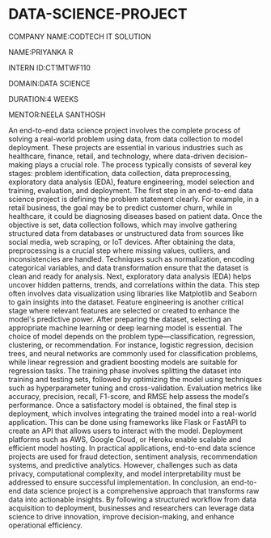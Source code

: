 # DATA-SCIENCE-PROJECT
COMPANY NAME:CODTECH IT SOLUTION

NAME:PRIYANKA R

INTERN ID:CT1MTWF110

DOMAIN:DATA SCIENCE

DURATION:4 WEEKS

MENTOR:NEELA SANTHOSH

An end-to-end data science project involves the complete process of solving a real-world problem using data, from data collection to model deployment. These projects are essential in various industries such as healthcare, finance, retail, and technology, where data-driven decision-making plays a crucial role. The process typically consists of several key stages: problem identification, data collection, data preprocessing, exploratory data analysis (EDA), feature engineering, model selection and training, evaluation, and deployment. The first step in an end-to-end data science project is defining the problem statement clearly. For example, in a retail business, the goal may be to predict customer churn, while in healthcare, it could be diagnosing diseases based on patient data. Once the objective is set, data collection follows, which may involve gathering structured data from databases or unstructured data from sources like social media, web scraping, or IoT devices. After obtaining the data, preprocessing is a crucial step where missing values, outliers, and inconsistencies are handled. Techniques such as normalization, encoding categorical variables, and data transformation ensure that the dataset is clean and ready for analysis. Next, exploratory data analysis (EDA) helps uncover hidden patterns, trends, and correlations within the data. This step often involves data visualization using libraries like Matplotlib and Seaborn to gain insights into the dataset. Feature engineering is another critical stage where relevant features are selected or created to enhance the model's predictive power. After preparing the dataset, selecting an appropriate machine learning or deep learning model is essential. The choice of model depends on the problem type—classification, regression, clustering, or recommendation. For instance, logistic regression, decision trees, and neural networks are commonly used for classification problems, while linear regression and gradient boosting models are suitable for regression tasks. The training phase involves splitting the dataset into training and testing sets, followed by optimizing the model using techniques such as hyperparameter tuning and cross-validation. Evaluation metrics like accuracy, precision, recall, F1-score, and RMSE help assess the model’s performance. Once a satisfactory model is obtained, the final step is deployment, which involves integrating the trained model into a real-world application. This can be done using frameworks like Flask or FastAPI to create an API that allows users to interact with the model. Deployment platforms such as AWS, Google Cloud, or Heroku enable scalable and efficient model hosting. In practical applications, end-to-end data science projects are used for fraud detection, sentiment analysis, recommendation systems, and predictive analytics. However, challenges such as data privacy, computational complexity, and model interpretability must be addressed to ensure successful implementation. In conclusion, an end-to-end data science project is a comprehensive approach that transforms raw data into actionable insights. By following a structured workflow from data acquisition to deployment, businesses and researchers can leverage data science to drive innovation, improve decision-making, and enhance operational efficiency.

